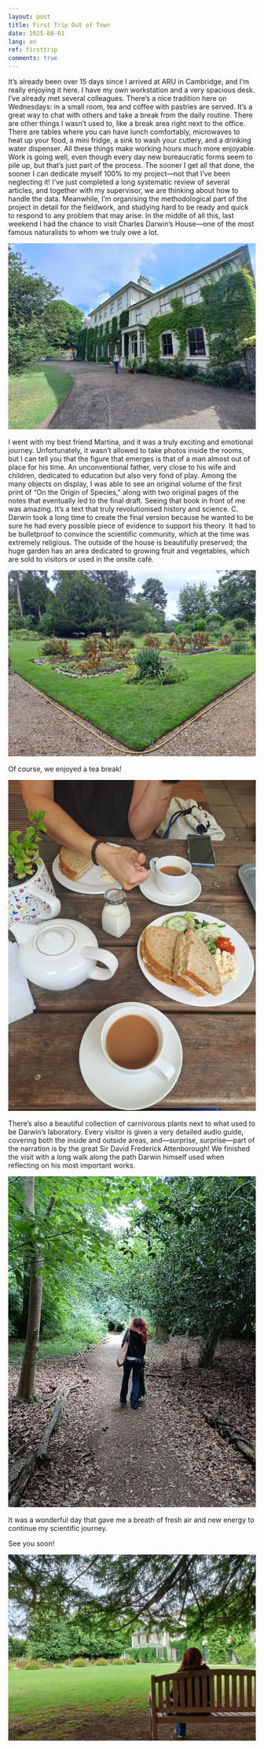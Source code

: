 ```yaml
---
layout: post
title: First Trip Out of Town
date: 2025-08-01
lang: en
ref: firsttrip
comments: true
---
```


It’s already been over 15 days since I arrived at ARU in Cambridge, and I’m really enjoying it here.
I have my own workstation and a very spacious desk. I’ve already met several colleagues. There’s a nice tradition here on Wednesdays: in a small room, tea and coffee with pastries are served. It’s a great way to chat with others and take a break from the daily routine.
There are other things I wasn’t used to, like a break area right next to the office. There are tables where you can have lunch comfortably, microwaves to heat up your food, a mini fridge, a sink to wash your cutlery, and a drinking water dispenser. All these things make working hours much more enjoyable.
Work is going well, even though every day new bureaucratic forms seem to pile up, but that’s just part of the process. The sooner I get all that done, the sooner I can dedicate myself 100% to my project—not that I’ve been neglecting it! I’ve just completed a long systematic review of several articles, and together with my supervisor, we are thinking about how to handle the data. Meanwhile, I’m organising the methodological part of the project in detail for the fieldwork, and studying hard to be ready and quick to respond to any problem that may arise.
In the middle of all this, last weekend I had the chance to visit Charles Darwin’s House—one of the most famous naturalists to whom we truly owe a lot.

![House](/assets/images/posts/firsttrip/darwin-house.jpeg)

I went with my best friend Martina, and it was a truly exciting and emotional journey. Unfortunately, it wasn’t allowed to take photos inside the rooms, but I can tell you that the figure that emerges is that of a man almost out of place for his time. An unconventional father, very close to his wife and children, dedicated to education but also very fond of play. Among the many objects on display, I was able to see an original volume of the first print of “On the Origin of Species,” along with two original pages of the notes that eventually led to the final draft. Seeing that book in front of me was amazing. It’s a text that truly revolutionised history and science. C. Darwin took a long time to create the final version because he wanted to be sure he had every possible piece of evidence to support his theory. It had to be bulletproof to convince the scientific community, which at the time was extremely religious.
The outside of the house is beautifully preserved; the huge garden has an area dedicated to growing fruit and vegetables, which are sold to visitors or used in the onsite café. 

![Garden](/assets/images/posts/firsttrip/garden.jpeg)

Of course, we enjoyed a tea break! 

![Tea](/assets/images/posts/firsttrip/tea-time.jpeg)

There’s also a beautiful collection of carnivorous plants next to what used to be Darwin’s laboratory.
Every visitor is given a very detailed audio guide, covering both the inside and outside areas, and—surprise, surprise—part of the narration is by the great Sir David Frederick Attenborough! We finished the visit with a long walk along the path Darwin himself used when reflecting on his most important works.

![Walk](/assets/images/posts/firsttrip/walking.jpeg)

It was a wonderful day that gave me a breath of fresh air and new energy to continue my scientific journey.

See you soon!

![View](/assets/images/posts/firsttrip/view.jpeg)
